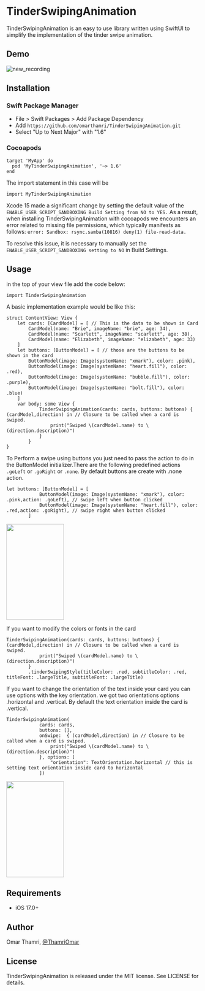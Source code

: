 # TinderSwipingAnimation
TinderSwipingAnimation is an easy to use library written using SwiftUI to simplify the implementation of the tinder swipe animation.
## Demo
![new_recording](https://github.com/omarthamri/TinderSwipingAnimation/assets/39087448/11b7ab0c-c467-41f5-ad6a-b810cce78478)
## Installation
### Swift Package Manager
* File > Swift Packages > Add Package Dependency
* Add ```https://github.com/omarthamri/TinderSwipingAnimation.git```
* Select "Up to Next Major" with "1.6"
### Cocoapods
```
target 'MyApp' do
  pod 'MyTinderSwipingAnimation', '~> 1.6'
end
```
The import statement in this case will be
```
import MyTinderSwipingAnimation
```
Xcode 15 made a significant change by setting the default value of the ```ENABLE_USER_SCRIPT_SANDBOXING Build Setting from NO to YES.``` As a result, when installing TinderSwipingAnimation with cocoapods we encounters an error related to missing file permissions, which typically manifests as follows: ```error: Sandbox: rsync.samba(10816) deny(1) file-read-data.```

To resolve this issue, it is necessary to manually set the ```ENABLE_USER_SCRIPT_SANDBOXING setting to NO``` in Build Settings.
## Usage
in the top of your view file add the code below:
```
import TinderSwipingAnimation
```
A basic implementation example would be like this:
```
struct ContentView: View {
    let cards: [CardModel] = [ // This is the data to be shown in Card
        CardModel(name: "Brie", imageName: "brie", age: 34),
        CardModel(name: "Scarlett", imageName: "scarlett", age: 38),
        CardModel(name: "Elizabeth", imageName: "elizabeth", age: 33)
    ]
    let buttons: [ButtonModel] = [ // those are the buttons to be shown in the card
        ButtonModel(image: Image(systemName: "xmark"), color: .pink),
        ButtonModel(image: Image(systemName: "heart.fill"), color: .red),
        ButtonModel(image: Image(systemName: "bubble.fill"), color: .purple),
        ButtonModel(image: Image(systemName: "bolt.fill"), color: .blue)
    ]
    var body: some View {
            TinderSwipingAnimation(cards: cards, buttons: buttons) { (cardModel,direction) in // Closure to be called when a card is swiped.
                print("Swiped \(cardModel.name) to \(direction.description)")
            }
        }
}
```
To Perform a swipe using buttons you just need to pass the action to do in the ButtonModel initializer.There are the following predefined actions ```.goLeft``` or ```.goRight``` or ```.none```. By default buttons are create with .none action.
```
let buttons: [ButtonModel] = [
            ButtonModel(image: Image(systemName: "xmark"), color: .pink,action: .goLeft), // swipe left when button clicked
            ButtonModel(image: Image(systemName: "heart.fill"), color: .red,action: .goRight), // swipe right when button clicked
        ]
```
<Img width = 150 height = 250 src= "https://github.com/omarthamri/TinderSwipingAnimation/assets/39087448/e774c4f6-10de-48b6-bdc8-4169410b5c23">


If you want to modify the colors or fonts in the card
```
TinderSwipingAnimation(cards: cards, buttons: buttons) { (cardModel,direction) in // Closure to be called when a card is swiped.
            print("Swiped \(cardModel.name) to \(direction.description)")
        }
        .tinderSwipingStyle(titleColor: .red, subtitleColor: .red, titleFont: .largeTitle, subtitleFont: .largeTitle)
```
If you want to change the orientation of the text inside your card you can use options with the key orientation. we got two orientations options .horizontal and .vertical. By default the text orientation inside the card is .vertical.
```
TinderSwipingAnimation(
            cards: cards,
            buttons: [],
            onSwipe:  { (cardModel,direction) in // Closure to be called when a card is swiped.
                print("Swiped \(cardModel.name) to \(direction.description)")
            }, options: [
                "orientation": TextOrientation.horizontal // this is setting text orientation inside card to horizontal
            ])
```
<Img width = 150 height = 250 src= "https://github.com/omarthamri/TinderSwipingAnimation/assets/39087448/e549fadc-88aa-4723-93cb-168c98f992a6">

## Requirements
* iOS 17.0+
## Author
Omar Thamri, <a href="https://twitter.com/ThamriOmar">@ThamriOmar</a>
## License
TinderSwipingAnimation is released under the MIT license. See LICENSE for details.
